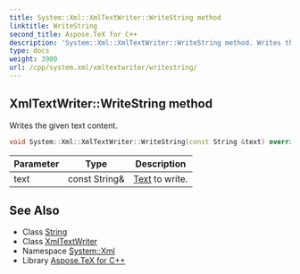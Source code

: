 ```yaml
---
title: System::Xml::XmlTextWriter::WriteString method
linktitle: WriteString
second_title: Aspose.TeX for C++
description: 'System::Xml::XmlTextWriter::WriteString method. Writes the given text content in C++.'
type: docs
weight: 3900
url: /cpp/system.xml/xmltextwriter/writestring/
---
```

## XmlTextWriter::WriteString method


Writes the given text content.

```cpp
void System::Xml::XmlTextWriter::WriteString(const String &text) override
```


| Parameter | Type | Description |
| --- | --- | --- |
| text | const String\& | [Text](../../../system.text/) to write. |

## See Also

* Class [String](../../../system/string/)
* Class [XmlTextWriter](../)
* Namespace [System::Xml](../../)
* Library [Aspose.TeX for C++](../../../)
